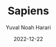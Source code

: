 ---
title: "Sapiens"
layout: book-review
author: "Yuval Noah Harari"
ISBN13: 9780062316103
cover: https://books.google.com/books/content?id=FmyBAwAAQBAJ&printsec=frontcover&img=1&zoom=1&edge=curl&source=gbs_api
canon: true
tags: book
date: 2022-12-22
---